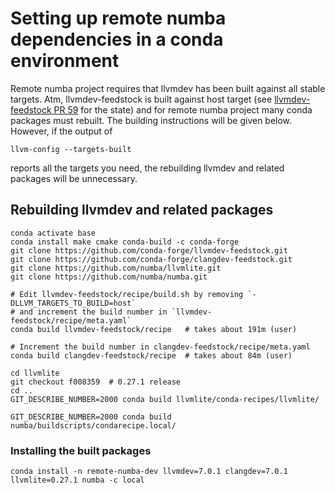 # Setting up remote numba dependencies in a conda environment

Remote numba project requires that llvmdev has been built against all stable targets. 
Atm, llvmdev-feedstock is built against host target
(see [llvmdev-feedstock PR 59](https://github.com/conda-forge/llvmdev-feedstock/pull/59) for the state)
and for remote numba project many conda packages must rebuilt. The building instructions will be given below.
However, if the output of
```
llvm-config --targets-built
```
reports all the targets you need, the rebuilding llvmdev and related packages will be unnecessary.

## Rebuilding llvmdev and related packages

```
conda activate base
conda install make cmake conda-build -c conda-forge
git clone https://github.com/conda-forge/llvmdev-feedstock.git
git clone https://github.com/conda-forge/clangdev-feedstock.git
git clone https://github.com/numba/llvmlite.git
git clone https://github.com/numba/numba.git

# Edit llvmdev-feedstock/recipe/build.sh by removing `-DLLVM_TARGETS_TO_BUILD=host`
# and increment the build number in `llvmdev-feedstock/recipe/meta.yaml`
conda build llvmdev-feedstock/recipe   # takes about 191m (user)

# Increment the build number in clangdev-feedstock/recipe/meta.yaml
conda build clangdev-feedstock/recipe  # takes about 84m (user)

cd llvmlite
git checkout f008359  # 0.27.1 release
cd ..
GIT_DESCRIBE_NUMBER=2000 conda build llvmlite/conda-recipes/llvmlite/

GIT_DESCRIBE_NUMBER=2000 conda build numba/buildscripts/condarecipe.local/
```

### Installing the built packages
```
conda install -n remote-numba-dev llvmdev=7.0.1 clangdev=7.0.1 llvmlite=0.27.1 numba -c local
```
